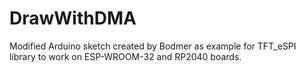 # DrawWithDMA
Modified Arduino sketch created by Bodmer as example for TFT_eSPI library to work on ESP-WROOM-32 and RP2040 boards.
